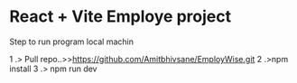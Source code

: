 # React + Vite Employe project 
Step to run program local machin

1 .> Pull repo..>>https://github.com/Amitbhivsane/EmployWise.git
2 .>npm install
3 .> npm run dev
